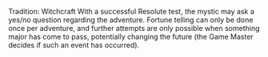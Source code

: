 Tradition: Witchcraft
With a successful Resolute test, the mystic may ask a yes/no question regarding the adventure. Fortune telling can only be done once per adventure, and further attempts are only possible when something major has come to pass, potentially changing the future (the Game Master decides if such an event has occurred).